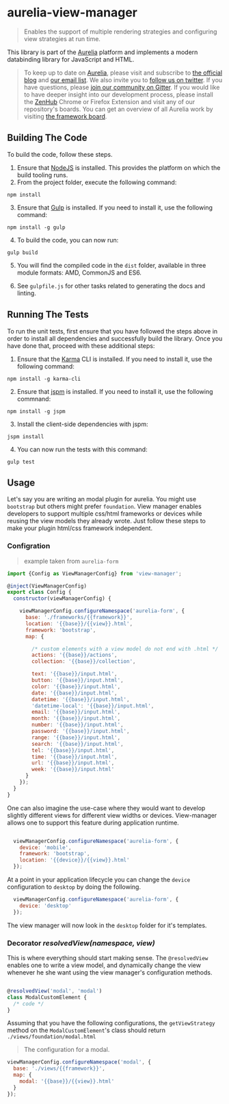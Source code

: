 # aurelia-view-manager

> Enables the support of multiple rendering strategies and configuring view
> strategies at run time.

This library is part of the [Aurelia](http://www.aurelia.io/) platform and implements a modern databinding library for JavaScript and HTML.

> To keep up to date on [Aurelia](http://www.aurelia.io/), please visit and subscribe to [the official blog](http://blog.durandal.io/) and [our email list](http://durandal.us10.list-manage1.com/subscribe?u=dae7661a3872ee02b519f6f29&id=3de6801ccc). We also invite you to [follow us on twitter](https://twitter.com/aureliaeffect). If you have questions, please [join our community on Gitter](https://gitter.im/aurelia/discuss). If you would like to have deeper insight into our development process, please install the [ZenHub](https://zenhub.io) Chrome or Firefox Extension and visit any of our repository's boards. You can get an overview of all Aurelia work by visiting [the framework board](https://github.com/aurelia/framework#boards).

## Building The Code

To build the code, follow these steps.

1. Ensure that [NodeJS](http://nodejs.org/) is installed. This provides the platform on which the build tooling runs.
2. From the project folder, execute the following command:

  ```shell
  npm install
  ```
3. Ensure that [Gulp](http://gulpjs.com/) is installed. If you need to install it, use the following command:

  ```shell
  npm install -g gulp
  ```
4. To build the code, you can now run:

  ```shell
  gulp build
  ```
5. You will find the compiled code in the `dist` folder, available in three module formats: AMD, CommonJS and ES6.

6. See `gulpfile.js` for other tasks related to generating the docs and linting.

## Running The Tests

To run the unit tests, first ensure that you have followed the steps above in order to install all dependencies and successfully build the library. Once you have done that, proceed with these additional steps:

1. Ensure that the [Karma](http://karma-runner.github.io/) CLI is installed. If you need to install it, use the following command:

  ```shell
  npm install -g karma-cli
  ```
2. Ensure that [jspm](http://jspm.io/) is installed. If you need to install it, use the following commnand:

  ```shell
  npm install -g jspm
  ```
3. Install the client-side dependencies with jspm:

  ```shell
  jspm install
  ```

4. You can now run the tests with this command:

  ```shell
  gulp test
  ```

## Usage

Let's say you are writing an modal plugin for aurelia. You might use
`bootstrap` but others might prefer `foundation`. View manager enables developers to
support multiple css/html frameworks or devices while reusing the view models
they already wrote. Just follow these steps to make your plugin html/css
framework independent.

### Configration

> example taken from `aurelia-form`

```javascript
import {Config as ViewManagerConfig} from 'view-manager';

@inject(ViewManagerConfig)
export class Config {
  constructor(viewManagerConfig) {

    viewManagerConfig.configureNamespace('aurelia-form', {
      base: './frameworks/{{framework}}',
      location: '{{base}}/{{view}}.html',
      framework: 'bootstrap',
      map: {

        /* custom elements with a view model do not end with .html */
        actions: '{{base}}/actions',
        collection: '{{base}}/collection',

        text: '{{base}}/input.html',
        button: '{{base}}/input.html',
        color: '{{base}}/input.html',
        date: '{{base}}/input.html',
        datetime: '{{base}}/input.html',
        'datetime-local': '{{base}}/input.html',
        email: '{{base}}/input.html',
        month: '{{base}}/input.html',
        number: '{{base}}/input.html',
        password: '{{base}}/input.html',
        range: '{{base}}/input.html',
        search: '{{base}}/input.html',
        tel: '{{base}}/input.html',
        time: '{{base}}/input.html',
        url: '{{base}}/input.html',
        week: '{{base}}/input.html'
      }
    });
  }
}
```

One can also imagine the use-case where they would want to develop slightly
different views for different view widths or devices. View-manager allows one to
support this feature during application runtime.

```javascript

  viewManagerConfig.configureNamespace('aurelia-form', {
    device: 'mobile',
    framework: 'bootstrap',
    location: '{{device}}/{{view}}.html'
  });

```

At a point in your application lifecycle you can change the `device` configuration
to `desktop` by doing the following.

```javascript
  viewManagerConfig.configureNamespace('aurelia-form', {
    device: 'desktop'
  });
```

The view manager will now look in the `desktop` folder for it's templates.

### Decorator *resolvedView(namespace, view)*

This is where everything should start making sense. The `@resolvedView` enables
one to write a view model, and dynamically change the view whenever he she want
using the view manager's configuration methods.


```javascript

@resolvedView('modal', 'modal')
class ModalCustomElement {
  /* code */
}
```

Assuming that you have the following configurations, the `getViewStrategy`
method on the `ModalCustomElement`'s class should return
`./views/foundation/modal.html`

> The configuration for a modal.

```javascript
viewManagerConfig.configureNamespace('modal', {
  base: './views/{{framework}}',
  map: {
    modal: '{{base}}/{{view}}.html'
  }
});
```
